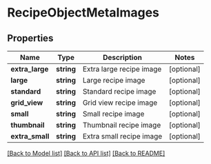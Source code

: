 # RecipeObjectMetaImages

## Properties
Name | Type | Description | Notes
------------ | ------------- | ------------- | -------------
**extra_large** | **string** | Extra large recipe image | [optional] 
**large** | **string** | Large recipe image | [optional] 
**standard** | **string** | Standard recipe image | [optional] 
**grid_view** | **string** | Grid view recipe image | [optional] 
**small** | **string** | Small recipe image | [optional] 
**thumbnail** | **string** | Thumbnail recipe image | [optional] 
**extra_small** | **string** | Extra small recipe image | [optional] 

[[Back to Model list]](../../README.md#documentation-for-models) [[Back to API list]](../../README.md#documentation-for-api-endpoints) [[Back to README]](../../README.md)

